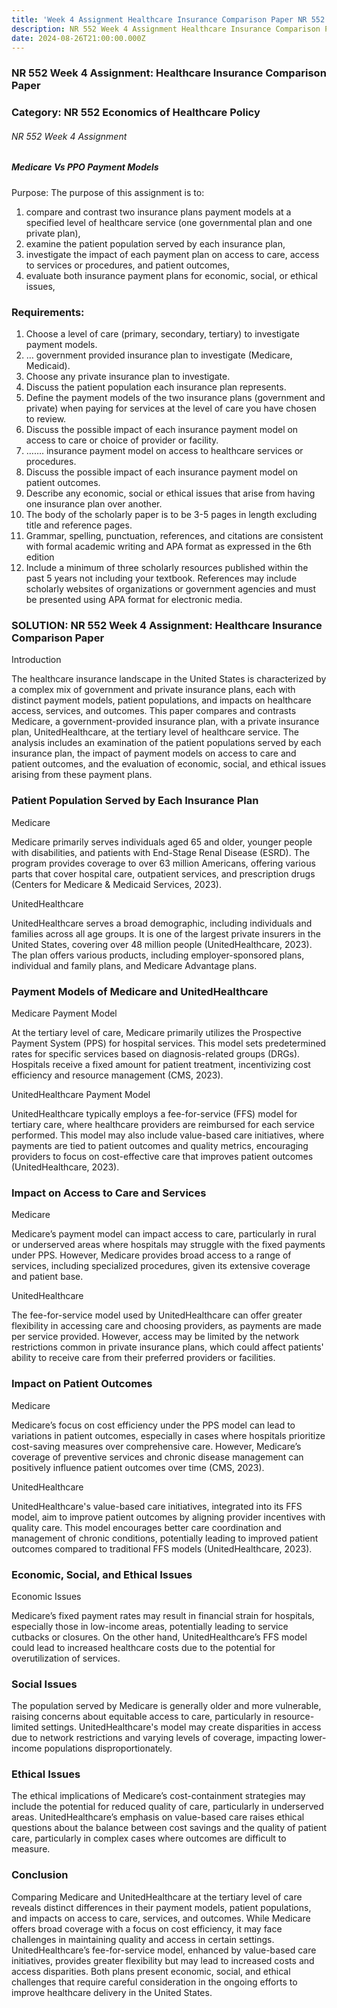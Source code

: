 ```yaml
---
title: 'Week 4 Assignment Healthcare Insurance Comparison Paper NR 552 '
description: NR 552 Week 4 Assignment Healthcare Insurance Comparison Paper
date: 2024-08-26T21:00:00.000Z
---
```


### NR 552 Week 4 Assignment: Healthcare Insurance Comparison Paper

### Category: NR 552 Economics of Healthcare Policy

###### NR 552 Week 4 Assignment

##### Medicare Vs PPO Payment Models

Purpose: The purpose of this assignment is to:

1. compare and contrast two insurance plans payment models at a specified level of healthcare service (one governmental plan and one private plan),
2. examine the patient population served by each insurance plan,
3. investigate the impact of each payment plan on access to care, access to services or procedures, and patient outcomes,
4. evaluate both insurance payment plans for economic, social, or ethical issues,

### Requirements:

1. Choose a level of care (primary, secondary, tertiary) to investigate payment models.
2. … government provided insurance plan to investigate (Medicare, Medicaid).
3. Choose any private insurance plan to investigate.
4. Discuss the patient population each insurance plan represents.
5. Define the payment models of the two insurance plans (government and private) when paying for services at the level of care you have chosen to review.
6. Discuss the possible impact of each insurance payment model on access to care or choice of provider or facility.
7. ……. insurance payment model on access to healthcare services or procedures.
8. Discuss the possible impact of each insurance payment model on patient outcomes.
9. Describe any economic, social or ethical issues that arise from having one insurance plan over another.
10. The body of the scholarly paper is to be 3-5 pages in length excluding title and reference pages.
11. Grammar, spelling, punctuation, references, and citations are consistent with formal academic writing and APA format as expressed in the 6th edition
12. Include a minimum of three scholarly resources published within the past 5 years not including your textbook. References may include scholarly websites of organizations or government agencies and must be presented using APA format for electronic media.

### SOLUTION: NR 552 Week 4 Assignment: Healthcare Insurance Comparison Paper

Introduction

The healthcare insurance landscape in the United States is characterized by a complex mix of government and private insurance plans, each with distinct payment models, patient populations, and impacts on healthcare access, services, and outcomes. This paper compares and contrasts Medicare, a government-provided insurance plan, with a private insurance plan, UnitedHealthcare, at the tertiary level of healthcare service. The analysis includes an examination of the patient populations served by each insurance plan, the impact of payment models on access to care and patient outcomes, and the evaluation of economic, social, and ethical issues arising from these payment plans.

### Patient Population Served by Each Insurance Plan

Medicare

Medicare primarily serves individuals aged 65 and older, younger people with disabilities, and patients with End-Stage Renal Disease (ESRD). The program provides coverage to over 63 million Americans, offering various parts that cover hospital care, outpatient services, and prescription drugs (Centers for Medicare & Medicaid Services, 2023).

UnitedHealthcare

UnitedHealthcare serves a broad demographic, including individuals and families across all age groups. It is one of the largest private insurers in the United States, covering over 48 million people (UnitedHealthcare, 2023). The plan offers various products, including employer-sponsored plans, individual and family plans, and Medicare Advantage plans.

### Payment Models of Medicare and UnitedHealthcare

Medicare Payment Model

At the tertiary level of care, Medicare primarily utilizes the Prospective Payment System (PPS) for hospital services. This model sets predetermined rates for specific services based on diagnosis-related groups (DRGs). Hospitals receive a fixed amount for patient treatment, incentivizing cost efficiency and resource management (CMS, 2023).

UnitedHealthcare Payment Model

UnitedHealthcare typically employs a fee-for-service (FFS) model for tertiary care, where healthcare providers are reimbursed for each service performed. This model may also include value-based care initiatives, where payments are tied to patient outcomes and quality metrics, encouraging providers to focus on cost-effective care that improves patient outcomes (UnitedHealthcare, 2023).

### Impact on Access to Care and Services

Medicare

Medicare’s payment model can impact access to care, particularly in rural or underserved areas where hospitals may struggle with the fixed payments under PPS. However, Medicare provides broad access to a range of services, including specialized procedures, given its extensive coverage and patient base.

UnitedHealthcare

The fee-for-service model used by UnitedHealthcare can offer greater flexibility in accessing care and choosing providers, as payments are made per service provided. However, access may be limited by the network restrictions common in private insurance plans, which could affect patients' ability to receive care from their preferred providers or facilities.

### Impact on Patient Outcomes

Medicare

Medicare’s focus on cost efficiency under the PPS model can lead to variations in patient outcomes, especially in cases where hospitals prioritize cost-saving measures over comprehensive care. However, Medicare’s coverage of preventive services and chronic disease management can positively influence patient outcomes over time (CMS, 2023).

UnitedHealthcare

UnitedHealthcare's value-based care initiatives, integrated into its FFS model, aim to improve patient outcomes by aligning provider incentives with quality care. This model encourages better care coordination and management of chronic conditions, potentially leading to improved patient outcomes compared to traditional FFS models (UnitedHealthcare, 2023).

### Economic, Social, and Ethical Issues

Economic Issues

Medicare’s fixed payment rates may result in financial strain for hospitals, especially those in low-income areas, potentially leading to service cutbacks or closures. On the other hand, UnitedHealthcare’s FFS model could lead to increased healthcare costs due to the potential for overutilization of services.

### Social Issues

The population served by Medicare is generally older and more vulnerable, raising concerns about equitable access to care, particularly in resource-limited settings. UnitedHealthcare's model may create disparities in access due to network restrictions and varying levels of coverage, impacting lower-income populations disproportionately.

### Ethical Issues

The ethical implications of Medicare’s cost-containment strategies may include the potential for reduced quality of care, particularly in underserved areas. UnitedHealthcare’s emphasis on value-based care raises ethical questions about the balance between cost savings and the quality of patient care, particularly in complex cases where outcomes are difficult to measure.

### Conclusion

Comparing Medicare and UnitedHealthcare at the tertiary level of care reveals distinct differences in their payment models, patient populations, and impacts on access to care, services, and outcomes. While Medicare offers broad coverage with a focus on cost efficiency, it may face challenges in maintaining quality and access in certain settings. UnitedHealthcare’s fee-for-service model, enhanced by value-based care initiatives, provides greater flexibility but may lead to increased costs and access disparities. Both plans present economic, social, and ethical challenges that require careful consideration in the ongoing efforts to improve healthcare delivery in the United States.
